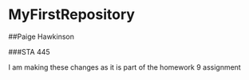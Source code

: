 # MyFirstRepository

##Paige Hawkinson

###STA 445

I am making these changes as it is part of the homework 9 assignment
